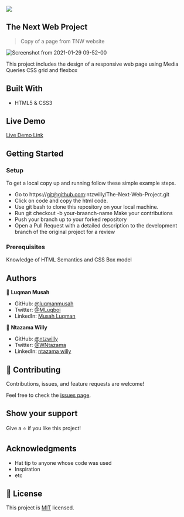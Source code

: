 ![](https://img.shields.io/badge/Microverse-blueviolet)

## The Next Web Project

> Copy of a page from TNW website

![Screenshot from 2021-01-29 09-52-00](https://user-images.githubusercontent.com/9049260/106247254-f0e15080-6217-11eb-97a5-2ef389100165.png)

This project includes the design of a responsive web page using Media Queries CSS grid and flexbox

## Built With

- HTML5 & CSS3

## Live Demo

[Live Demo Link](https://ntzwilly.github.io/The-Next-Web-Project/)

## Getting Started

### Setup

To get a local copy up and running follow these simple example steps.

- Go to https://git@github.com:ntzwilly/The-Next-Web-Project.git
- Click on code and copy the html code.
- Use git bash to clone this repository on your local machine.
- Run git checkout -b your-braanch-name Make your contributions
- Push your branch up to your forked repository
- Open a Pull Request with a detailed description to the development branch of the original project for a review


### Prerequisites

Knowledge of HTML Semantics and CSS Box model


## Authors


👤 **Luqman Musah**

- GitHub: [@luqmanmusah](https://github.com/luqmanmusah)
- Twitter: [@MLuqboi](https://twitter.com/luqboi)
- LinkedIn: [Musah Luqman](https://www.linkedin.com/luqmanmusah)

👤 **Ntazama Willy**

- GitHub: [@ntzwilly](https://github.com/ntzwilly)
- Twitter: [@WNtazama](https://twitter.com/WNtazama)
- LinkedIn: [ntazama willy](https://www.linkedin.com/in/ntazama-willy-b676b7aa/)

## 🤝 Contributing

Contributions, issues, and feature requests are welcome!

Feel free to check the [issues page](issues/).

## Show your support

Give a ⭐️ if you like this project!

## Acknowledgments

- Hat tip to anyone whose code was used
- Inspiration
- etc

## 📝 License

This project is [MIT](lic.url) licensed.
